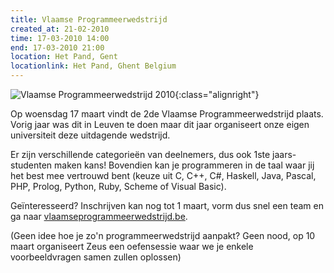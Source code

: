 ```yaml
---
title: Vlaamse Programmeerwedstrijd
created_at: 21-02-2010
time: 17-03-2010 14:00
end: 17-03-2010 21:00
location: Het Pand, Gent
locationlink: Het Pand, Ghent Belgium
---
```


![Vlaamse Programmeerwedstrijd 2010](https://zeus.ugent.be/wp-content/uploads/2010/02/n202655937393_4168.jpg){:class="alignright"}

Op woensdag 17 maart vindt de 2de Vlaamse Programmeerwedstrijd plaats. Vorig jaar was dit in Leuven te doen maar dit jaar organiseert onze eigen universiteit deze uitdagende wedstrijd.

Er zijn verschillende categorieën van deelnemers, dus ook 1ste jaars-studenten maken kans! Bovendien kan je programmeren in de taal waar jij het best mee vertrouwd bent (keuze uit C, C++, C#, Haskell, Java, Pascal, PHP, Prolog, Python, Ruby, Scheme of Visual Basic).

Geïnteresseerd? Inschrijven kan nog tot 1 maart, vorm dus snel een team en ga naar [vlaamseprogrammeerwedstrijd.be](https://www.vlaamseprogrammeerwedstrijd.be/?page=inschrijven).

(Geen idee hoe je zo'n programmeerwedstrijd aanpakt? Geen nood, op 10 maart organiseert Zeus een oefensessie waar we je enkele voorbeeldvragen samen zullen oplossen)
